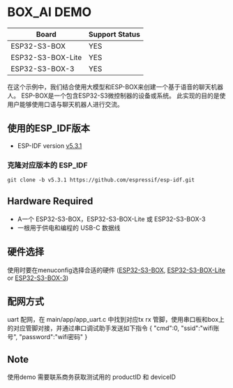 # BOX_AI DEMO

| Board             | Support Status |
| ----------------- | -------------- |
| ESP32-S3-BOX      | YES            |
| ESP32-S3-BOX-Lite | YES            |
| ESP32-S3-BOX-3    | YES            |


在这个示例中，我们结合使用大模型和ESP-BOX来创建一个基于语音的聊天机器人。
ESP-BOX是一个包含ESP32-S3微控制器的设备或系统。
此实现的目的是使用户能够使用口语与聊天机器人进行交流。

## 使用的ESP_IDF版本
* ESP-IDF version [v5.3.1](https://github.com/espressif/esp-idf/tree/release/v5.3)

### 克隆对应版本的 ESP_IDF 

```
git clone -b v5.3.1 https://github.com/espressif/esp-idf.git
```

## **Hardware Required**

* A一个 ESP32-S3-BOX，ESP32-S3-BOX-Lite 或 ESP32-S3-BOX-3
* 一根用于供电和编程的 USB-C 数据线


## 硬件选择

使用时要在menuconfig选择合适的硬件 ([ESP32-S3-BOX](https://github.com/espressif/esp-box/blob/master/docs/hardware_overview/esp32_s3_box/hardware_overview_for_box.md), [ESP32-S3-BOX-Lite](https://github.com/espressif/esp-box/blob/master/docs/hardware_overview/esp32_s3_box_lite/hardware_overview_for_lite.md) or [ESP32-S3-BOX-3](https://github.com/espressif/esp-box/blob/master/docs/hardware_overview/esp32_s3_box_3/hardware_overview_for_box_3.md)) 

## 配网方式
uart 配网，在 main/app/app_uart.c 中找到对应tx rx 管脚，使用串口板和box上的对应管脚对接，并通过串口调试助手发送如下指令
{
"cmd":0,
"ssid":"wifi账号",
"password":"wifi密码"
}


## Note
使用demo 需要联系商务获取测试用的 productID 和 deviceID
